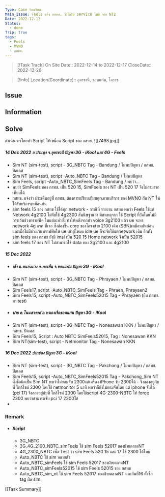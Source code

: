 ```yaml
---
Type: Case ร้องเรียน
Main_Issue: Feels แจ้ง กสทช. ว่าได้รับ service ไม่ดี จาก NT2
Date: 2022-12-12
Status:
  - done
Trip: true
tags:
  - Feels
  - MVNO
  - กสทช.
---
```



>[!Task Track]
>On Site Date::   2022-12-14  to 2022-12-17
>CloseDate::   2022-12-26

>[!info]
>Location(Coordinate)::  อุดรธานี, ขอนแก่น, โคราช


## Issue



## Information



## Solve
ดำเนินการโดยทำ Script ให้เหมือน Script ของ กสทช.
![[7498.jpg]]
##### 14 Dec 2022 อ.บ้านดุง จ.อุดรธานี ปัญหา 3G - iKool และ 4G - Feels
- Sim NT (sim-test), script - 3G_NBTC  Tag - Bandung / ไม่พบปัญหา / กสทช. ปิดเคส
- Sim NT (sim-test), script -Auto_NBTC  Tag - Bandung / ไม่พบปัญหา 
- Sim Feels, script -Auto_NBTC_SimFeels  Tag - Bandung / พบว่า...
- พบว่า SimFeels ของ กสทช.  เป็น 520 15,  SimFeels ของ NT  เป็น 520 17 จึงไม่สามารถเทียบได้
- กสทช. แจ้งว่า ประเด็นอยู่ที่ กสทช. ต้องการเปรียบเทียบคุณภาพบริการ ของ MVNO กับ NT ให้ได้รับบริการเหมือนกัน
- sim feels 15 ของ กสทช ใช้ได้ทุก network -   กรณีที่ รายงาน กสทช พบว่า Feels ใช้แต่ Network 4g2100 ไม่จับใช้ 4g2300 สันนิษฐานว่า มีสาเหตุจาก ใช้ Script ที่วัดโดยไม่มีการเว้นช่วงทราฟฟิค ในแต่ละคำสั่ง ทำให้หลังจากทำ voice 3g2100 แล้ว ue จะหา network 4g แรก ที่เจอ ซึ่งต้องขึ้น core ของโครงข่าย 2100 เดิม (SBN)เหมือนกันก่อนและเมื่อไม่มีช่วงเว้นทราฟฟิคให้ ue เข้าสู่โหมด idle ue ก็จะจับใช้แต่network เดิม อีกทั้ง sim feels ของ กสทช ยังมี imsi เป็น 520 15 Home network จึงเป็น 52015
-  sim feels 17 ของ NT ไม่สามารถใช้ data ของ 3g2100 และ 4g2100
##### 15 Dec 2022 
- ##### เช้า ต.หนองแวง อ.พระยืน จ.ขอนแก่น ปัญหา 3G - iKool
- Sim NT (sim-test), script - 3G_NBTC  Tag - Phrayaen / ไม่พบปัญหา / กสทช. ปิดเคส
- Sim Feels17, script -Auto_NBTC_SimFeels  Tag - Phraen, Phrayaen2
- Sim Feels15, script -Auto_NBTC_SimFeels52015  Tag - Phrayaen (ยืม กสทช. มา test)
- ##### บ่าย ต.โนนสวรรค์ อ.หนองเรือขอนแก่น ปัญหา 3G - iKool
- Sim NT (sim-test), script - 3G_NBTC  Tag - Nonesawan KKN / ไม่พบปัญหา / กสทช. ปิดเคส
- Sim Feels15,  Script : Auto NBTC SimFeels52015,  Tag : Nonesawan KKN
- Sim NT(sim-test), script - Netmonitor  Tag - Nonesawan KKN
##### 16 Dec 2022 ปากช่อง ปัญหา 3G - iKool
- Sim NT (sim-test), script - 3G_NBTC  Tag - Pakchong / ไม่พบปัญหา / กสทช. ปิดเคส
- Sim Feels15, script -Auto_NBTC_SimFeels52015  Tag - Pakchong_Sim NT ตั้งชื่อผิดเป็น Sim NT   พบว่าไม่ยอมจับ 2300แต่เครื่อง iPhone จับ 2300ได้ -   จึงลองอยู่กับที่ ใกล้ไซด์ 2300 โดยใช้ netmonitor 5 นาที พบว่าก็ยังไม่ยอมจับโดย แต่ iphone จับได้ (pci 17)  จึงลองอยู่กับที่ ใกล้ไซด์ 2300 โดยใช้script 4G-2300-NBTC ให้ force 2300 พบว่าสามารถจับ pci 17 2300ได้
- 

### Remark
- ##### Script 
	- 3G_NBTC
	- 3G_4G_2100_NBTC_simFeels      ใช้ sim Feels 52017 ของฝ่ายตลาดNT 
	- 4G_2300_NBTC                            เพื่อ Test ว่า sim Feels 520 15 และ 17 ใช้ 2300 ได้ไหม
	- Auto_NBTC                                  ใช้ sim หลายตัว
	- Auto_NBTC_simFeels                   ใช้ sim Feels 52017 ของฝ่ายตลาดNT 
	- Auto_NBTC_simFeels52015         ใช้ sim Feels 52015 ของ กสทช
	- Auto_NBTC_sim_nt               ใช้ sim Feels 52017 ของฝ่ายตลาดNT และวันที่16 ตั้งชื่อ tag ผิด sim

[[Task Summary]]





